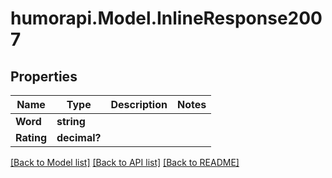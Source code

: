 # humorapi.Model.InlineResponse2007
## Properties

Name | Type | Description | Notes
------------ | ------------- | ------------- | -------------
**Word** | **string** |  | 
**Rating** | **decimal?** |  | 

[[Back to Model list]](../README.md#documentation-for-models) [[Back to API list]](../README.md#documentation-for-api-endpoints) [[Back to README]](../README.md)

